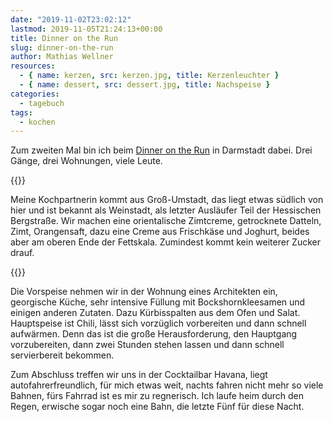 ```yaml
---
date: "2019-11-02T23:02:12"
lastmod: 2019-11-05T21:24:13+00:00
title: Dinner on the Run
slug: dinner-on-the-run
author: Mathias Wellner
resources: 
  - { name: kerzen, src: kerzen.jpg, title: Kerzenleuchter }
  - { name: dessert, src: dessert.jpg, title: Nachspeise }
categories:
  - tagebuch
tags:
  - kochen
---
```

Zum zweiten Mal bin ich beim [Dinner on the Run](http://www.dinner-on-the-run.de/) in Darmstadt dabei. Drei Gänge, drei Wohnungen, viele Leute.
<!--more-->

{{<responsive-image name="dessert">}}

Meine Kochpartnerin kommt aus Groß-Umstadt, das liegt etwas südlich von hier und ist bekannt als Weinstadt, als letzter Ausläufer Teil der Hessischen Bergstraße. Wir machen eine orientalische Zimtcreme, getrocknete Datteln, Zimt, Orangensaft, dazu eine Creme aus Frischkäse und Joghurt, beides aber am oberen Ende der Fettskala. Zumindest kommt kein weiterer Zucker drauf. 

{{<responsive-image name="kerzen">}}

Die Vorspeise nehmen wir in der Wohnung eines Architekten ein, georgische Küche, sehr intensive Füllung mit Bockshornkleesamen und einigen anderen Zutaten. Dazu Kürbisspalten aus dem Ofen und Salat. Hauptspeise ist Chili, lässt sich vorzüglich vorbereiten und dann schnell aufwärmen. Denn das ist die große Herausforderung, den Hauptgang vorzubereiten, dann zwei Stunden stehen lassen und dann schnell servierbereit bekommen. 

Zum Abschluss treffen wir uns in der Cocktailbar Havana, liegt autofahrerfreundlich, für mich etwas weit, nachts fahren nicht mehr so viele Bahnen, fürs Fahrrad ist es mir zu regnerisch. Ich laufe heim durch den Regen, erwische sogar noch eine Bahn, die letzte Fünf für diese Nacht. 